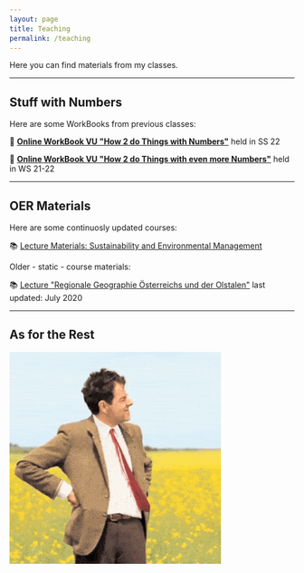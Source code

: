```yaml
---
layout: page
title: Teaching
permalink: /teaching
---
```


Here you can find materials from my classes.

---

## Stuff with Numbers

Here are some WorkBooks from previous classes:

📖 **[Online WorkBook VU "How 2 do Things with Numbers"](https://donkoralle.github.io/dtwn_1/)** held in SS 22

📖 **[Online WorkBook VU "How 2 do Things with even more Numbers"](https://donkoralle.github.io/dtwn_2/)** held in WS 21-22

---

## OER Materials

Here are some continuosly updated courses:

📚 [Lecture Materials: Sustainability and Environmental Management](https://github.com/donkoralle/Lecture_Sustainabiltiy_and_Environmental_Management)

Older - static - course materials:

📚 [Lecture "Regionale Geographie Österreichs und der Olstalen"](https://zenodo.org/records/3966838) last updated: July 2020

---

## As for the Rest

![Still waiting](assets/img/waiting.gif)
